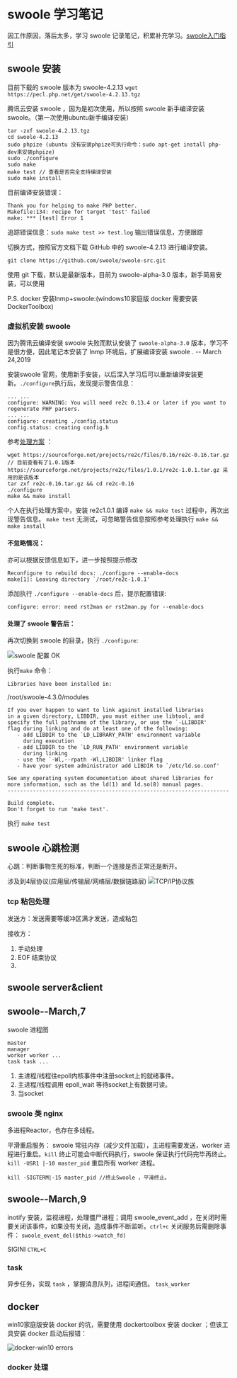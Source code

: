 # swoole 学习笔记 #
因工作原因，落后太多，学习 swoole 记录笔记，积累补充学习。[swoole入门指引](https://wiki.swoole.com/wiki/page/1.html "swoole入门指引")

## swoole 安装 ##
目前下载的 swoole 版本为 swoole-4.2.13  `wget  https://pecl.php.net/get/swoole-4.2.13.tgz`

腾讯云安装 swoole ，因为是初次使用，所以按照 swoole 新手编译安装 swoole。（第一次使用ubuntu新手编译安装）

	tar -zxf swoole-4.2.13.tgz
	cd swoole-4.2.13
	sudo phpize (ubuntu 没有安装phpize可执行命令：sudo apt-get install php-dev来安装phpize)
	sudo ./configure
	sudo make 
	make test // 查看是否完全支持编译安装
	sudo make install

目前编译安装错误：

	Thank you for helping to make PHP better.
	Makefile:134: recipe for target 'test' failed
	make: *** [test] Error 1

追踪错误信息：`sudo make test >> test.log` 输出错误信息，方便跟踪

切换方式，按照官方文档下载 GitHub 中的 swoole-4.2.13 进行编译安装。

	git clone https://github.com/swoole/swoole-src.git 

使用 git 下载，默认是最新版本，目前为 swoole-alpha-3.0 版本，新手简易安装，可以使用
	

P.S. docker 安装lnmp+swoole:(windows10家庭版 docker 需要安装DockerToolbox)

### 虚拟机安装 swoole ###
因为腾讯云编译安装 swoole 失败而默认安装了 `swoole-alpha-3.0` 版本，学习不是很方便，因此笔记本安装了 lnmp 环境后，扩展编译安装 swoole . -- March 24,2019

安装swoole 官网，使用新手安装，以后深入学习后可以重新编译安装更新。`./configure`执行后，发现提示警告信息：

	... ...
	configure: WARNING: You will need re2c 0.13.4 or later if you want to regenerate PHP parsers.
	... ... 
	configure: creating ./config.status
	config.status: creating config.h

参考[处理方案](https://www.phpsong.com/2220.html "处理方案") ：

	wget https://sourceforge.net/projects/re2c/files/0.16/re2c-0.16.tar.gz   // 目前查看有了1.0.1版本 https://sourceforge.net/projects/re2c/files/1.0.1/re2c-1.0.1.tar.gz 采用的是该版本
	tar zxf re2c-0.16.tar.gz && cd re2c-0.16
	./configure 
	make && make install

个人在执行处理方案中，安装 re2c1.0.1 编译 `make && make test` 过程中，再次出现警告信息。 `make test` 无测试，可忽略警告信息按照参考处理执行 `make && make install`

#### 不忽略情况： ####
亦可以根据反馈信息如下，进一步按照提示修改 

	Reconfigure to rebuild docs: ./configure --enable-docs
	make[1]: Leaving directory `/root/re2c-1.0.1'

添加执行 `./configure --enable-docs` 后，提示配置错误:

	configure: error: need rst2man or rst2man.py for --enable-docs 

#### 处理了 swoole 警告后： ####
再次切换到 swoole 的目录，执行 `./configure`:

![swoole 配置 OK](https://i.imgur.com/NVe1mCR.png)

执行`make` 命令：

	Libraries have been installed in:
   /root/swoole-4.3.0/modules

	If you ever happen to want to link against installed libraries
	in a given directory, LIBDIR, you must either use libtool, and
	specify the full pathname of the library, or use the `-LLIBDIR'
	flag during linking and do at least one of the following:
	   - add LIBDIR to the `LD_LIBRARY_PATH' environment variable
	     during execution
	   - add LIBDIR to the `LD_RUN_PATH' environment variable
	     during linking
	   - use the `-Wl,--rpath -Wl,LIBDIR' linker flag
	   - have your system administrator add LIBDIR to `/etc/ld.so.conf'
	
	See any operating system documentation about shared libraries for
	more information, such as the ld(1) and ld.so(8) manual pages.
	----------------------------------------------------------------------

	Build complete.
	Don't forget to run 'make test'.

执行 `make test`

## swoole 心跳检测 ##
心跳：判断事物生死的标准，判断一个连接是否正常还是断开。

涉及到4层协议(应用层/传输层/网络层/数据链路层)
![TCP/IP协议族](https://i.imgur.com/n2Zr1Ua.png)

### tcp 粘包处理 ###
发送方：发送需要等缓冲区满才发送，造成粘包

接收方：

1. 手动处理
2. EOF 结束协议
3. 

## swoole server&client ##


## swoole--March,7 ##
swoole 进程图

	master
	manager
	worker worker ...
	task task ...

1. 主进程/线程往epoll内核事件中注册socket上的就绪事件。
2. 主进程/线程调用 epoll_wait 等待socket上有数据可读。
3. 当socket 

### swoole 类 nginx ###
多进程Reactor，也存在多线程。

平滑重启服务：
swoole 常驻内存（减少文件加载），主进程需要发送，worker 进程进行重启。`kill` 终止可能会中断代码执行，swoole 保证执行代码完毕再终止。`kill -USR1 |-10 master_pid` 重启所有 worker 进程。

    kill -SIGTERM|-15 master_pid //终止Swoole ，平滑终止。

## swoole--March,9 ##
inotify 安装，监视进程，处理僵尸进程；调用 swoole_event_add ，在关闭时需要关闭该事件，如果没有关闭，造成事件不断监听。`ctrl+c` 关闭服务后需删除事件： `swoole_event_del($this->watch_fd)`

SIGINI `CTRL+C`

### task ###
异步任务，实现 `task` ，掌握消息队列，进程间通信。 `task_worker`

## docker ##
win10家庭版安装 docker 的坑，需要使用 dockertoolbox 安装 docker ；但该工具安装 docker 启动后报错：

![docker-win10 errors](https://i.imgur.com/8qUv8EG.png)

### docker 处理 ###